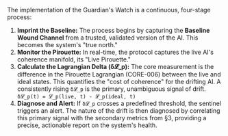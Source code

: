 The implementation of the Guardian's Watch is a continuous, four-stage process:

1.  **Imprint the Baseline:** The process begins by capturing the **Baseline Wound Channel** from a trusted, validated version of the AI. This becomes the system's "true north."
2.  **Monitor the Pirouette:** In real-time, the protocol captures the live AI's coherence manifold, its "Live Pirouette."
3.  **Calculate the Lagrangian Delta (δ𝓛_p):** The core measurement is the difference in the Pirouette Lagrangian (CORE-006) between the live and ideal states. This quantifies the "cost of coherence" for the drifting AI. A consistently rising `δ𝓛_p` is the primary, unambiguous signal of drift.
    `δ𝓛_p(t) = 𝓛_p(live, t) - 𝓛_p(ideal, t)`
4.  **Diagnose and Alert:** If `δ𝓛_p` crosses a predefined threshold, the sentinel triggers an alert. The nature of the drift is then diagnosed by correlating this primary signal with the secondary metrics from §3, providing a precise, actionable report on the system's health.